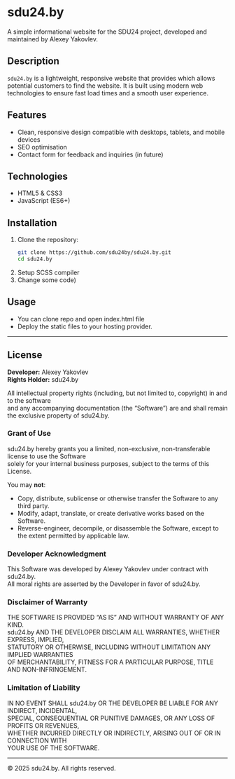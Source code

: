 # sdu24.by

A simple informational website for the SDU24 project, developed and maintained by Alexey Yakovlev.

## Description

`sdu24.by` is a lightweight, responsive website that provides which allows potential customers to find the website. It is built using modern web technologies to ensure fast load times and a smooth user experience.

## Features

- Clean, responsive design compatible with desktops, tablets, and mobile devices
- SEO optimisation
- Contact form for feedback and inquiries (in future)

## Technologies

- HTML5 & CSS3
- JavaScript (ES6+)

## Installation

1. Clone the repository:
   ```bash
   git clone https://github.com/sdu24by/sdu24.by.git
   cd sdu24.by
   ```
2. Setup SCSS compiler 
3. Change some code)

## Usage

- You can clone repo and open index.html file
- Deploy the static files to your hosting provider.

---
## License

**Developer:** Alexey Yakovlev  
**Rights Holder:** sdu24.by

All intellectual property rights (including, but not limited to, copyright) in and to the software  
and any accompanying documentation (the “Software”) are and shall remain the exclusive property of sdu24.by.

### Grant of Use
sdu24.by hereby grants you a limited, non-exclusive, non-transferable license to use the Software  
solely for your internal business purposes, subject to the terms of this License.

You may **not**:
- Copy, distribute, sublicense or otherwise transfer the Software to any third party.
- Modify, adapt, translate, or create derivative works based on the Software.
- Reverse-engineer, decompile, or disassemble the Software, except to the extent permitted by applicable law.

### Developer Acknowledgment
This Software was developed by Alexey Yakovlev under contract with sdu24.by.  
All moral rights are asserted by the Developer in favor of sdu24.by.

### Disclaimer of Warranty
THE SOFTWARE IS PROVIDED “AS IS” AND WITHOUT WARRANTY OF ANY KIND.  
sdu24.by AND THE DEVELOPER DISCLAIM ALL WARRANTIES, WHETHER EXPRESS, IMPLIED,  
STATUTORY OR OTHERWISE, INCLUDING WITHOUT LIMITATION ANY IMPLIED WARRANTIES  
OF MERCHANTABILITY, FITNESS FOR A PARTICULAR PURPOSE, TITLE AND NON-INFRINGEMENT.

### Limitation of Liability
IN NO EVENT SHALL sdu24.by OR THE DEVELOPER BE LIABLE FOR ANY INDIRECT, INCIDENTAL,  
SPECIAL, CONSEQUENTIAL OR PUNITIVE DAMAGES, OR ANY LOSS OF PROFITS OR REVENUES,  
WHETHER INCURRED DIRECTLY OR INDIRECTLY, ARISING OUT OF OR IN CONNECTION WITH  
YOUR USE OF THE SOFTWARE.

---
© 2025 sdu24.by. All rights reserved.
